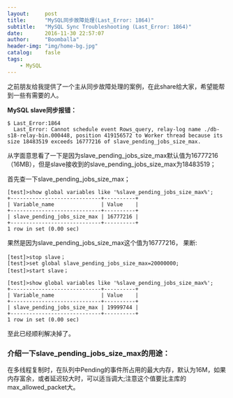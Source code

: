 ```yaml
---
layout:     post
title:      "MySQL同步故障处理(Last_Error: 1864)"
subtitle:   "MySQL Sync Troubleshooting (Last_Error: 1864)"
date:       2016-11-30 22:57:07
author:     "Boomballa"
header-img: "img/home-bg.jpg"
catalog:    fasle
tags:
    - MySQL
---
```


  之前朋友给我提供了一个主从同步故障处理的案例，在此share给大家，希望能帮到一些有需要的人。

**MySQL slave同步报错：**

```
$ Last_Error:1864
  Last_Error: Cannot schedule event Rows_query, relay-log name ./db-s18-relay-bin.000448, position 419156572 to Worker thread because its size 18483519 exceeds 16777216 of slave_pending_jobs_size_max.
```

  从字面意思看了一下是因为slave_pending_jobs_size_max默认值为16777216（16MB），但是slave接收到的slave_pending_jobs_size_max为18483519；

  首先查一下slave_pending_jobs_size_max；

```
[test]>show global variables like '%slave_pending_jobs_size_max%';
+-----------------------------+----------+
| Variable_name               | Value    |
+-----------------------------+----------+
| slave_pending_jobs_size_max | 16777216 |
+-----------------------------+----------+
1 row in set (0.00 sec)
```

  果然是因为slave_pending_jobs_size_max这个值为16777216，
  果断:

```
[test]>stop slave；
[test]>set global slave_pending_jobs_size_max=20000000;
[test]>start slave；
```

```
[test]>show global variables like '%slave_pending_jobs_size_max%';
+-----------------------------+----------+
| Variable_name               | Value    |
+-----------------------------+----------+
| slave_pending_jobs_size_max | 19999744 |
+-----------------------------+----------+
1 row in set (0.00 sec)
```

  至此已经顺利解决掉了。

### 介绍一下slave_pending_jobs_size_max的用途：
  在多线程复制时，在队列中Pending的事件所占用的最大内存，默认为16M，如果内存富余，或者延迟较大时，可以适当调大;注意这个值要比主库的max_allowed_packet大。
